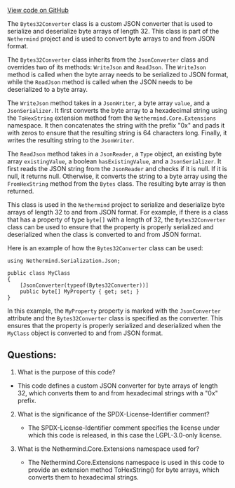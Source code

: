 [View code on GitHub](https://github.com/nethermindeth/nethermind/Nethermind.Serialization.Json/ByteArray32Converter.cs)

The `Bytes32Converter` class is a custom JSON converter that is used to serialize and deserialize byte arrays of length 32. This class is part of the `Nethermind` project and is used to convert byte arrays to and from JSON format.

The `Bytes32Converter` class inherits from the `JsonConverter` class and overrides two of its methods: `WriteJson` and `ReadJson`. The `WriteJson` method is called when the byte array needs to be serialized to JSON format, while the `ReadJson` method is called when the JSON needs to be deserialized to a byte array.

The `WriteJson` method takes in a `JsonWriter`, a byte array `value`, and a `JsonSerializer`. It first converts the byte array to a hexadecimal string using the `ToHexString` extension method from the `Nethermind.Core.Extensions` namespace. It then concatenates the string with the prefix "0x" and pads it with zeros to ensure that the resulting string is 64 characters long. Finally, it writes the resulting string to the `JsonWriter`.

The `ReadJson` method takes in a `JsonReader`, a `Type` object, an existing byte array `existingValue`, a boolean `hasExistingValue`, and a `JsonSerializer`. It first reads the JSON string from the `JsonReader` and checks if it is null. If it is null, it returns null. Otherwise, it converts the string to a byte array using the `FromHexString` method from the `Bytes` class. The resulting byte array is then returned.

This class is used in the `Nethermind` project to serialize and deserialize byte arrays of length 32 to and from JSON format. For example, if there is a class that has a property of type `byte[]` with a length of 32, the `Bytes32Converter` class can be used to ensure that the property is properly serialized and deserialized when the class is converted to and from JSON format. 

Here is an example of how the `Bytes32Converter` class can be used:

```
using Nethermind.Serialization.Json;

public class MyClass
{
    [JsonConverter(typeof(Bytes32Converter))]
    public byte[] MyProperty { get; set; }
}
```

In this example, the `MyProperty` property is marked with the `JsonConverter` attribute and the `Bytes32Converter` class is specified as the converter. This ensures that the property is properly serialized and deserialized when the `MyClass` object is converted to and from JSON format.
## Questions: 
 1. What is the purpose of this code?
   - This code defines a custom JSON converter for byte arrays of length 32, which converts them to and from hexadecimal strings with a "0x" prefix.

2. What is the significance of the SPDX-License-Identifier comment?
   - The SPDX-License-Identifier comment specifies the license under which this code is released, in this case the LGPL-3.0-only license.

3. What is the Nethermind.Core.Extensions namespace used for?
   - The Nethermind.Core.Extensions namespace is used in this code to provide an extension method ToHexString() for byte arrays, which converts them to hexadecimal strings.
